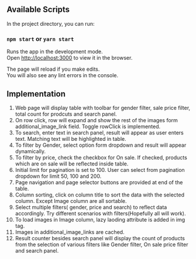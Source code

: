 ## Available Scripts

In the project directory, you can run:

### `npm start` or `yarn start`

Runs the app in the development mode.\
Open [http://localhost:3000](http://localhost:3000) to view it in the browser.

The page will reload if you make edits.\
You will also see any lint errors in the console.

## Implementation
1. Web page will display table with toolbar for gender filter, sale price filter, total count for prodcuts and search panel.
2. On row click, row will expand and show the rest of the images form additional_image_link field. Toggle rowClick is implemented.
3. To search, enter text in search panel, result will appear as user enters text. Matching text will be highlighted in table.
4. To filter by Gender, select option form dropdown and result will appear dynamically.
4. To filter by price, check the checkbox for On sale. If checked, products which are on sale will be reflected inside table.
5. Initial limit for pagination is set to 100. User can select from pagination dropdown for limit 50, 100 and 200.
6. Page navigation and page selector buttons are provided at end of the table.
7. Column sorting, click on column title to sort the data with the selected column. Except Image column are all sortable. 
8. Select multiple filters( gender, price and search) to reflect data accordingly. Try different scenarios with filters(Hopefully all will work).
9. To load images in Image column, lazy laoding attribute is added in img tag.
10. Images in additional_image_links are cached.
11. Result counter besides search panel will display the count of products from the selection of various filters like Gender filter, On sale price filter and search panel. 

